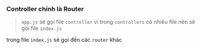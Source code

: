 ### Controller chính là Router

> `app.js` sẽ gọi file `controller`
> vì trong `controllers` có nhiều file nên sẽ gọi file `index.js`


trong file `index.js` sẽ gọi đến các `router` khác